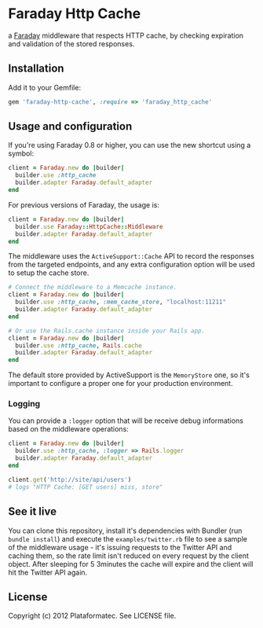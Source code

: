 # Faraday Http Cache
a [Faraday](https://github.com/technoweenie/faraday) middleware that respects HTTP cache, by checking expiration and validation of the stored responses.

## Installation

Add it to your Gemfile:

```ruby
gem 'faraday-http-cache', :require => 'faraday_http_cache'
```

## Usage and configuration

If you're using Faraday 0.8 or higher, you can use the new shortcut using a symbol:

```ruby
client = Faraday.new do |builder|
  builder.use :http_cache
  builder.adapter Faraday.default_adapter
end
```

For previous versions of Faraday, the usage is:

```ruby
client = Faraday.new do |builder|
  builder.use Faraday::HttpCache::Middleware
  builder.adapter Faraday.default_adapter
end
```

The middleware uses the `ActiveSupport::Cache` API to record the responses from the targeted endpoints, and any extra configuration option will be used to setup the cache store.

```ruby
# Connect the middleware to a Memcache instance.
client = Faraday.new do |builder|
  builder.use :http_cache, :mem_cache_store, "localhost:11211"
  builder.adapter Faraday.default_adapter
end

# Or use the Rails.cache instance inside your Rails app.
client = Faraday.new do |builder|
  builder.use :http_cache, Rails.cache
  builder.adapter Faraday.default_adapter
end
```

The default store provided by ActiveSupport is the `MemoryStore` one, so it's important to configure a proper one for your production environment.

### Logging

You can provide a `:logger` option that will be receive debug informations based on the middleware operations:

```ruby
client = Faraday.new do |builder|
  builder.use :http_cache, :logger => Rails.logger
  builder.adapter Faraday.default_adapter
end

client.get('http://site/api/users')
# logs "HTTP Cache: [GET users] miss, store"
```

## See it live

You can clone this repository, install it's dependencies with Bundler (run `bundle install`) and execute the `examples/twitter.rb` file to see a sample of the middleware usage - it's issuing requests to the Twitter API and caching them, so the rate limit isn't reduced on every request by the client object. After sleeping for 5 3minutes the cache will expire and the client will hit the Twitter API again.

## License

Copyright (c) 2012 Plataformatec. See LICENSE file.
